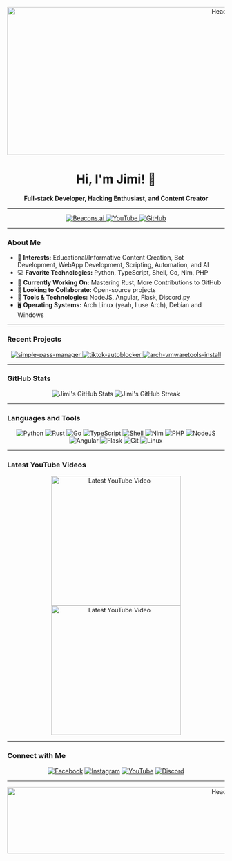 <!-- Your banner image -->
<p align="center">
  <img src="https://jimididit.com/assets/image/hosted/github-header.jpg" alt="Header Image" width="1024" height="343">
</p>

<h1 align="center">Hi, I'm Jimi! 👋</h1>
<p align="center">
  <strong>Full-stack Developer, Hacking Enthusiast, and Content Creator</strong>
</p>

---

<p align="center">
  <a href="https://beacons.ai/jimi.did.it">
    <img src="https://img.shields.io/badge/See%20more%20from%20@jimi.did.it-1abc9c?style=flat-square&logo=Beacons.ai&logoColor=white" alt="Beacons.ai" />
  </a>
  <a href="https://www.youtube.com/@jimididit/videos">
    <img src="https://img.shields.io/badge/YouTube-red?style=flat-square&logo=YouTube&logoColor=white" alt="YouTube" />
  </a>
  <a href="https://github.com/NokAcademy">
    <img src="https://img.shields.io/badge/GitHub-@NokAcademy-181717?style=flat-square&logo=github&logoColor=white" alt="GitHub" />
  </a>
</p>

---

### About Me
- 🌟 **Interests:** Educational/Informative Content Creation, Bot Development, WebApp Development, Scripting, Automation, and AI
- 💻 **Favorite Technologies:** Python, TypeScript, Shell, Go, Nim, PHP
- 🌱 **Currently Working On:** Mastering Rust, More Contributions to GitHub
- 🤝 **Looking to Collaborate:** Open-source projects
- 🔧 **Tools & Technologies:** NodeJS, Angular, Flask, Discord.py 
- 🖥️ **Operating Systems:** Arch Linux (yeah, I use Arch), Debian and Windows

---

### Recent Projects
<p align="center">
  <a href="https://github.com/jimididit/simple-pass-manager">
    <img src="https://github-readme-stats.vercel.app/api/pin/?username=jimididit&repo=simple-pass-manager&theme=radical" alt="simple-pass-manager" />
  </a>
  <a href="https://github.com/jimididit/tiktok-autoblocker">
    <img src="https://github-readme-stats.vercel.app/api/pin/?username=jimididit&repo=tiktok-autoblocker&theme=radical" alt="tiktok-autoblocker" />
  </a>
  <a href="https://github.com/jimididit/arch-vmwaretools-install">
    <img src="https://github-readme-stats.vercel.app/api/pin/?username=jimididit&repo=arch-vmwaretools-install&theme=radical" alt="arch-vmwaretools-install" />
  </a>
</p>

---

### GitHub Stats
<p align="center">
  <img src="https://github-readme-stats.vercel.app/api?username=jimididit&show_icons=true&theme=radical" alt="Jimi's GitHub Stats" />
  <img src="https://github-readme-streak-stats.herokuapp.com/?user=jimididit&theme=radical" alt="Jimi's GitHub Streak" />
</p>

---

### Languages and Tools
<p align="center">
  <img src="https://img.shields.io/badge/Python-3776AB?style=flat-square&logo=python&logoColor=white" alt="Python" />
  <img src="https://img.shields.io/badge/Rust-000000?style=flat-square&logo=rust&logoColor=white" alt="Rust" />
  <img src="https://img.shields.io/badge/Go-00ADD8?style=flat-square&logo=go&logoColor=white" alt="Go" />
  <img src="https://img.shields.io/badge/TypeScript-007ACC?style=flat-square&logo=typescript&logoColor=white" alt="TypeScript" />
  <img src="https://img.shields.io/badge/Shell-4EAA25?style=flat-square&logo=gnu-bash&logoColor=white" alt="Shell" />
  <img src="https://img.shields.io/badge/Nim-FFE953?style=flat-square&logo=nim&logoColor=black" alt="Nim" />
  <img src="https://img.shields.io/badge/PHP-777BB4?style=flat-square&logo=php&logoColor=white" alt="PHP" />
  <img src="https://img.shields.io/badge/NodeJS-339933?style=flat-square&logo=nodedotjs&logoColor=white" alt="NodeJS" />
  <img src="https://img.shields.io/badge/Angular-DD0031?style=flat-square&logo=angular&logoColor=white" alt="Angular" />
  <img src="https://img.shields.io/badge/Flask-000000?style=flat-square&logo=flask&logoColor=white" alt="Flask" />
  <img src="https://img.shields.io/badge/Git-F05032?style=flat-square&logo=git&logoColor=white" alt="Git" />
  <img src="https://img.shields.io/badge/Linux-FCC624?style=flat-square&logo=linux&logoColor=black" alt="Linux" />
</p>

---

### Latest YouTube Videos
<!-- Replace with your own YouTube API or manually update -->
<p align="center">
  <a href="https://www.youtube.com/watch?v=t3AEzpG_VwA"><img src="https://i9.ytimg.com/vi_webp/t3AEzpG_VwA/mqdefault.webp?v=65fb7ee2&sqp=CMTYlLMG&rs=AOn4CLBIgK2Ni8NPvk6V0rQ5e2xax4htaA" alt="Latest YouTube Video" width="300" /></a>
  <a href="https://www.youtube.com/watch?v=nA06yEHYqv8&t=1s"><img src="https://i9.ytimg.com/vi_webp/nA06yEHYqv8/mqdefault.webp?v=66045629&sqp=CMTYlLMG&rs=AOn4CLA5N9x4IVlY5p4KjqIeu7E7AM-sCw" alt="Latest YouTube Video" width="300" /></a>
</p>

---

### Connect with Me
<p align="center">
  <a href="https://www.facebook.com/realjimididitit"><img src="https://img.shields.io/badge/Facebook-1877F2?style=flat-square&logo=facebook&logoColor=white" alt="Facebook" /></a>
  <a href="https://www.instagram.com/jimi.did.it"><img src="https://img.shields.io/badge/Instagram-E4405F?style=flat-square&logo=instagram&logoColor=white" alt="Instagram" /></a>
  <a href="https://www.youtube.com/@jimididit"><img src="https://img.shields.io/badge/YouTube-red?style=flat-square&logo=youtube&logoColor=white" alt="YouTube" /></a>
  <a href="https://discord.com/invite/4GTJJ28w"><img src="https://img.shields.io/badge/Discord-7289DA?style=flat-square&logo=discord&logoColor=white" alt="Discord" /></a>
</p>

---

<p align="center">
  <img src="https://jimididit.com/assets/image/hosted/github-footer.jpg" alt="Header Image" width="1024" height="154">
</p>


<!---
jimididit/jimididit is a ✨ special ✨ repository because its `README.md` (this file) appears on your GitHub profile.
You can click the Preview link to take a look at your changes.
--->

